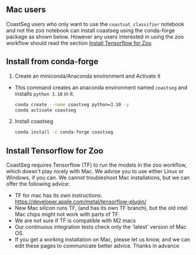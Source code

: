 ## Mac users

CoastSeg users who only want to use the `coastsat_classifier` notebook and not the zoo notebook can install coastseg using the conda-forge package as shown below. However any users interested in using the zoo workflow should read the section [Install Tensorflow for Zoo](#install-tensorflow-for-zoo)

## Install from conda-forge

1. Create an miniconda/Anaconda environment and Activate it

- This command creates an anaconda environment named `coastseg` and installs `python 3.10` in it.
  ```bash
  conda create --name coastseg python=3.10 -y
  conda activate coastseg
  ```

2. Install coastseg

   ```bash
   conda install -c conda-forge coastseg
   ```

## Install Tensorflow for Zoo

CoastSeg requires Tensorflow (TF) to run the models in the zoo workflow, which doesn't play nicely with Mac. We advise you to use either Linux or Windows, if you can. We cannot troubleshoot Mac installations, but we can offer the following advice:

- TF for mac has its own instructions: https://developer.apple.com/metal/tensorflow-plugin/
- New Mac silicon runs TF, (and has its own TF branch), but the old intel Mac chips might not work with parts of TF.
- We are not sure if TF is compatible with M2 macs
- Our continuous integration tests check only the 'latest' version of Mac OS.
- If you get a working installation on Mac, please let us know, and we can edit these pages to communicate better advice. Thanks in advance
